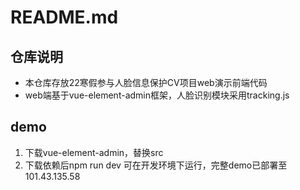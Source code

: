 # README.md

## 仓库说明

- 本仓库存放22寒假参与人脸信息保护CV项目web演示前端代码
- web端基于vue-element-admin框架，人脸识别模块采用tracking.js

## demo

1. 下载vue-element-admin，替换src
2. 下载依赖后npm run dev 可在开发环境下运行，完整demo已部署至101.43.135.58

